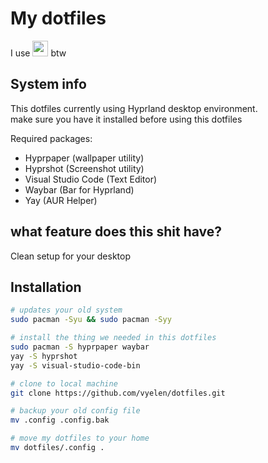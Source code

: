 # My dotfiles

I use <img src="https://archlinux.org/static/logos/archlinux-logo-dark-90dpi.ebdee92a15b3.png" height="25px"> btw

## System info
This dotfiles currently using Hyprland desktop environment.<br>
make sure you have it installed before using this dotfiles

Required packages:
- Hyprpaper (wallpaper utility)
- Hyprshot (Screenshot utility)
- Visual Studio Code (Text Editor)
- Waybar (Bar for Hyprland)
- Yay (AUR Helper)

## what feature does this shit have?
Clean setup for your desktop

## Installation
```bash
# updates your old system
sudo pacman -Syu && sudo pacman -Syy

# install the thing we needed in this dotfiles
sudo pacman -S hyprpaper waybar
yay -S hyprshot
yay -S visual-studio-code-bin

# clone to local machine
git clone https://github.com/vyelen/dotfiles.git

# backup your old config file
mv .config .config.bak

# move my dotfiles to your home
mv dotfiles/.config .
```
